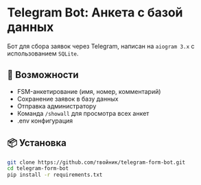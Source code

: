 # Telegram Bot: Анкета с базой данных

Бот для сбора заявок через Telegram, написан на `aiogram 3.x` с использованием `SQLite`.

## 🚀 Возможности

- FSM-анкетирование (имя, номер, комментарий)
- Сохранение заявок в базу данных
- Отправка администратору
- Команда `/showall` для просмотра всех анкет
- .env конфигурация

## 📦 Установка

```bash
git clone https://github.com/твойник/telegram-form-bot.git
cd telegram-form-bot
pip install -r requirements.txt